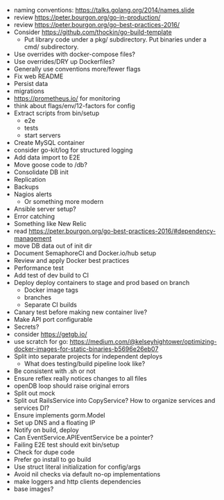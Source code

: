 * naming conventions: https://talks.golang.org/2014/names.slide
* review https://peter.bourgon.org/go-in-production/
* review https://peter.bourgon.org/go-best-practices-2016/
* Consider https://github.com/thockin/go-build-template
  * Put library code under a pkg/ subdirectory. Put binaries under a cmd/ subdirectory.
* Use overrides with docker-compose files?
* Use overrides/DRY up Dockerfiles?
* Generally use conventions more/fewer flags
* Fix web README
* Persist data
* migrations
* https://prometheus.io/ for monitoring
* think about flags/env/12-factors for config
* Extract scripts from bin/setup
  * e2e
  * tests
  * start servers
* Create MySQL container
* consider go-kit/log for structured logging
* Add data import to E2E
* Move goose code to /db?
* Consolidate DB init
* Replication
* Backups
* Nagios alerts
  * Or something more modern
* Ansible server setup?
* Error catching
* Something like New Relic
* read https://peter.bourgon.org/go-best-practices-2016/#dependency-management
* move DB data out of init dir
* Document SemaphoreCI and Docker.io/hub setup
* Review and apply Docker best practices
* Performance test
* Add test of dev build to CI
* Deploy deploy containers to stage and prod based on branch
  * Docker image tags
  * branches
  * Separate CI builds
* Canary test before making new container live?
* Make API port configurable
* Secrets?
* consider https://getgb.io/
* use scratch for go: https://medium.com/@kelseyhightower/optimizing-docker-images-for-static-binaries-b5696e26eb07
* Split into separate projects for independent deploys
  * What does testing/build pipeline look like?
* Be consistent with .sh or not
* Ensure reflex really notices changes to all files
* openDB loop should raise original errors
* Split out mock
* Split out RailsService into CopyService? How to organize services and services DI?
* Ensure implements gorm.Model
* Set up DNS and a floating IP
* Notify on build, deploy
* Can EventService.APIEventService be a pointer?
* Failing E2E test should exit bin/setup
* Check for dupe code
* Prefer go install to go build
* Use struct literal initialization for config/args
* Avoid nil checks via default no-op implementations
* make loggers and http clients dependencies
* base images?
